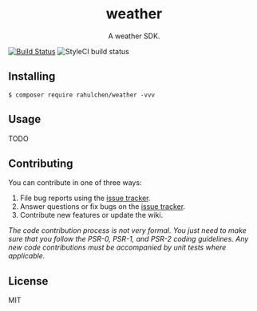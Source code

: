 <h1 align="center"> weather </h1>

<p align="center"> A weather SDK.</p>

[![Build Status](https://travis-ci.org/RahulChen/weather.svg?branch=master)](https://travis-ci.org/RahulChen/weather)
![StyleCI build status](https://github.styleci.io/repos/200575593/shield) 

## Installing

```shell
$ composer require rahulchen/weather -vvv
```

## Usage

TODO

## Contributing

You can contribute in one of three ways:

1. File bug reports using the [issue tracker](https://github.com/rahulchen/weather/issues).
2. Answer questions or fix bugs on the [issue tracker](https://github.com/rahulchen/weather/issues).
3. Contribute new features or update the wiki.

_The code contribution process is not very formal. You just need to make sure that you follow the PSR-0, PSR-1, and PSR-2 coding guidelines. Any new code contributions must be accompanied by unit tests where applicable._

## License

MIT